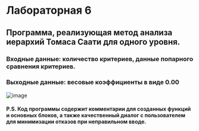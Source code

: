 # Лабораторная 6
## Программа, реализующая метод анализа иерархий Томаса Саати для одного уровня.
### Входные данные: количество критериев, данные попарного сравнения критериев.
###
### Выходные данные: весовые коэффициенты в виде 0.00
![image](https://user-images.githubusercontent.com/90142707/142764342-05b3740b-85b1-4e19-adb6-49e15b02ebe1.png)
#### P.S. Код программы содержит комментарии для созданных функций и основных блоков, а также качественный диалог с пользователем для минимизации отказов при неправильном вводе.
